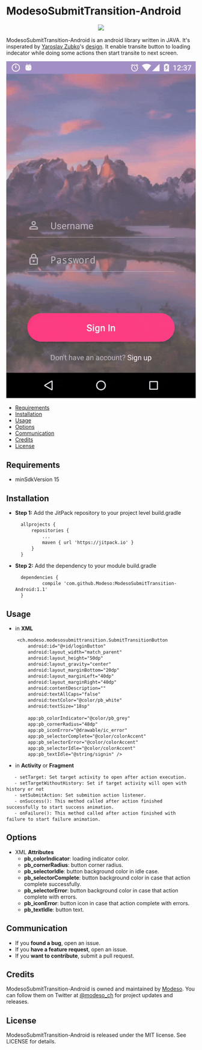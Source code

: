 # ModesoSubmitTransition-Android

<p align="center">
  <img src="https://media.licdn.com/mpr/mpr/shrink_200_200/AAEAAQAAAAAAAAZsAAAAJDM2NTU0MDA1LTA3YmEtNGUyMC05YmZjLTIxMDNlZWZlM2ZkMQ.png">
</p>

ModesoSubmitTransition-Android is an android library written in JAVA. 
It's insperated by [Yaroslav Zubko](https://dribbble.com/Yar_Z)'s [design](https://dribbble.com/shots/1945593-Login-Home-Screen).
It enable transite button to loading indecator while doing some actions then start transite to next screen.

<img src="https://github.com/Modeso/ModesoSubmitTransition-Android/blob/master/ModesoSubmitTransition.gif">

- [Requirements](#requirements)
- [Installation](#installation)
- [Usage](#usage)
- [Options](#options)
- [Communication](#communication)
- [Credits](#credits)
- [License](#license)

## Requirements

- minSdkVersion 15

## Installation

- **Step 1:** Add the JitPack repository to your project level build.gradle
  ```
  	allprojects {
		repositories {
			...
			maven { url 'https://jitpack.io' }
		}
	}
  ```
- **Step 2:** Add the dependency to your module build.gradle
  ```
  	dependencies {
	        compile 'com.github.Modeso:ModesoSubmitTransition-Android:1.1'
	}
  ```


## Usage

- in **XML**
```
    <ch.modeso.modesosubmittransition.SubmitTransitionButton
        android:id="@+id/loginButton"
        android:layout_width="match_parent"
        android:layout_height="50dp"
        android:layout_gravity="center"
        android:layout_marginBottom="20dp"
        android:layout_marginLeft="40dp"
        android:layout_marginRight="40dp"
        android:contentDescription=""
        android:textAllCaps="false"
        android:textColor="@color/pb_white"
        android:textSize="18sp"

        app:pb_colorIndicator="@color/pb_grey"
        app:pb_cornerRadius="48dp"
        app:pb_iconError="@drawable/ic_error"
        app:pb_selectorComplete="@color/colorAccent"
        app:pb_selectorError="@color/colorAccent"
        app:pb_selectorIdle="@color/colorAccent"
        app:pb_textIdle="@string/signin" />

```
- in **Activity** or **Fragment**
```
   - setTarget: Set target activity to open after action execution.
   - setTargetWithoutHistory: Set if target activity will open with history or not
   - setSubmitAction: Set submition action listener.
   - onSuccess(): This method called after action finished successfully to start success animation.
   - onFailure(): This method called after action finished with failure to start failure animation.
```

## Options
- XML **Attributes**
  - **pb_colorIndicator**: loading indicator color.
  - **pb_cornerRadius**: button corner radius.
  - **pb_selectorIdle**: button background color in idle case.
  - **pb_selectorComplete**: button background color in case that action complete successfully.
  - **pb_selectorError**: button background color in case that action complete with errors.
  - **pb_iconError**: button icon in case that action complete with errors.
  - **pb_textIdle**: button text.
  

## Communication

- If you **found a bug**, open an issue.
- If you **have a feature request**, open an issue.
- If you **want to contribute**, submit a pull request.

## Credits

ModesoSubmitTransition-Android is owned and maintained by [Modeso](http://modeso.ch). You can follow them on Twitter at [@modeso_ch](https://twitter.com/modeso_ch) for project updates and releases.

## License

ModesoSubmitTransition-Android is released under the MIT license. See LICENSE for details.
